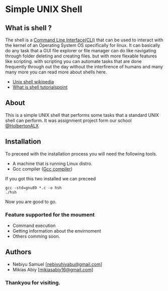 # Simple UNIX Shell

## What is shell ?

The shell is a [Command Line Interface(CLI)](https://en.wikipedia.org/wiki/Command-line_interface) that can be used to interact with the kernel of an Operating System OS
specifically for linux. It can basically do any task that a GUI file explorer
or file manager can do like navigating through folder deleting and creating files.
but with more flexable features like scripting. with scripting you can automate tasks
that are done frequently through out the day without the interfirence of humans
and many many more you can read more about shells here.

* [Unix shell wikipedia](https://en.wikipedia.org/wiki/Unix_shell)
* [What is shell tutorialspoint](https://www.tutorialspoint.com/unix/unix-shell.htm)

## About

This is a simple UNIX shell that performs some tasks that a standard UNIX shell
can perform. It was assignment project form our school [@HolbertonALX](https://www.alxafrica.com)

## Installation

To preceed with the installation process you will need the following tools.

* A machine that is running Linux distro.
* Gcc compiler ([Gcc compiler](https://gcc.gnu.org/))

If you got this two installed we can preceed
```
gcc -std=gnu89 *.c -o hsh
./hsh
```
Now you are good to go.

### Feature supported for the moument
* Command execution
* Getting information about the envirnoment
* Others comming soon.

## Authors

* Nebiyu Samuel [nebiyuhiyabu@gmail.com]
* Mikias Abiy [mikiasabiy16@gmail.com]

### Thankyou for visiting.
